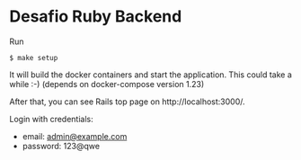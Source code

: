 # Desafio Ruby Backend

Run

```
$ make setup
```

It will build the docker containers and start the application. This could take a while :-)
(depends on docker-compose version 1.23)

After that, you can see Rails top page on http://localhost:3000/.

Login with credentials:

- email: admin@example.com
- password: 123@qwe

